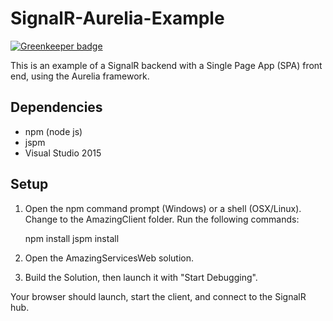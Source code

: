 # SignalR-Aurelia-Example #

[![Greenkeeper badge](https://badges.greenkeeper.io/dfrencham/SignalR-Aurelia-Example.svg)](https://greenkeeper.io/)

This is an example of a SignalR backend with a Single Page App (SPA) front end, using the Aurelia framework.

## Dependencies ##

- npm (node js)
- jspm 
- Visual Studio 2015

## Setup ##

1. Open the npm command prompt (Windows) or a shell (OSX/Linux). Change to the AmazingClient folder. Run the following 
commands:

    npm install
    jspm install
    
2. Open the AmazingServicesWeb solution.
3. Build the Solution, then launch it with "Start Debugging".

Your browser should launch, start the client, and connect to the SignalR hub.
